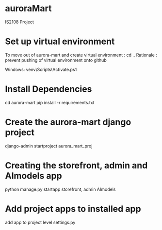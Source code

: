 # auroraMart
IS2108 Project

# Set up virtual environment
To move out of aurora-mart and create virtual environment : cd ..
Rationale : prevent pushing of virtual environment onto github

Windows: venv\Scripts\Activate.ps1

# Install Dependencies
cd aurora-mart
pip install -r requirements.txt

# Create the aurora-mart django project
django-admin startproject aurora_mart_proj

# Creating the storefront, admin and AImodels app
python manage.py startapp storefront, admin AImodels

# Add project apps to installed app
add app to project level settings.py
